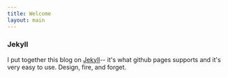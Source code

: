 ```yaml
---
title: Welcome
layout: main
---
```

### Jekyll
I put together this blog on [Jekyll](https://github.com/mojombo/jekyll)-- it's 
what github pages supports and it's very easy to use.  Design, fire, and 
forget.
